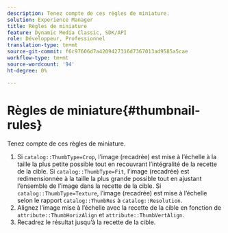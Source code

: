 ```yaml
---
description: Tenez compte de ces règles de miniature.
solution: Experience Manager
title: Règles de miniature
feature: Dynamic Media Classic, SDK/API
role: Développeur, Professionnel
translation-type: tm+mt
source-git-commit: f6c97606d7a4209427316d7367013ad9585a5cae
workflow-type: tm+mt
source-wordcount: '94'
ht-degree: 0%

---
```



# Règles de miniature{#thumbnail-rules}

Tenez compte de ces règles de miniature.

1. Si `catalog::ThumbType=Crop`, l’image (recadrée) est mise à l’échelle à la taille la plus petite possible tout en recouvrant l’intégralité de la recette de la cible. Si `catalog::ThumbType=Fit`, l’image (recadrée) est redimensionnée à la taille la plus grande possible tout en ajustant l’ensemble de l’image dans la recette de la cible. Si `catalog::ThumbType=Texture`, l’image (recadrée) est mise à l’échelle selon le rapport `catalog::ThumbRes` à `catalog::Resolution`.
1. Alignez l’image mise à l’échelle avec la recette de la cible en fonction de `attribute::ThumbHorizAlign` et `attribute::ThumbVertAlign`.
1. Recadrez le résultat jusqu’à la recette de la cible.

